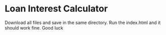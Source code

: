 # Loan Interest Calculator 
Download all files and save in the same directory. Run the index.html and it should work fine. Good luck
